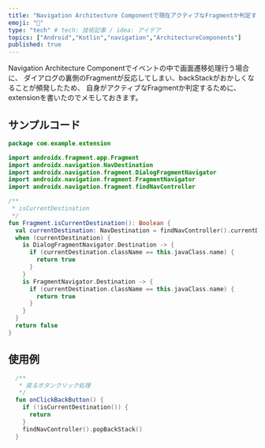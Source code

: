 ```yaml
---
title: "Navigation Architecture Componentで現在アクティブなFragmentか判定する方法"
emoji: "📌"
type: "tech" # tech: 技術記事 / idea: アイデア
topics: ["Android","Kotlin","navigation","ArchitectureComponents"]
published: true
---
```

Navigation Architecture Componentでイベントの中で画面遷移処理行う場合に、
ダイアログの裏側のFragmentが反応してしまい、backStackがおかしくなることが頻発したため、
自身がアクティブなFragmentか判定するために、extensionを書いたのでメモしておきます。

## サンプルコード

```Kotlin:Fragment.kt
package com.example.extension

import androidx.fragment.app.Fragment
import androidx.navigation.NavDestination
import androidx.navigation.fragment.DialogFragmentNavigator
import androidx.navigation.fragment.FragmentNavigator
import androidx.navigation.fragment.findNavController

/**
 * isCurrentDestination
 */
fun Fragment.isCurrentDestination(): Boolean {
  val currentDestination: NavDestination = findNavController().currentDestination ?: return false
  when (currentDestination) {
    is DialogFragmentNavigator.Destination -> {
      if (currentDestination.className == this.javaClass.name) {
        return true
      }
    }
    is FragmentNavigator.Destination -> {
      if (currentDestination.className == this.javaClass.name) {
        return true
      }
    }
  }
  return false
}

```

## 使用例
```Kotlin
  /**
   * 戻るボタンクリック処理
   */
  fun onClickBackButton() {
    if (!isCurrentDestination()) {
      return
    }
    findNavController().popBackStack()
  }
```
